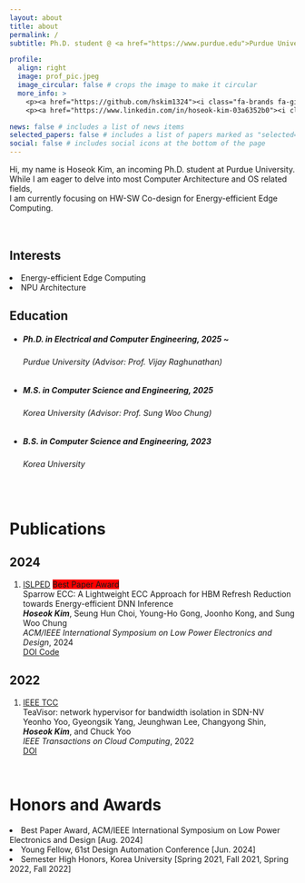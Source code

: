 ```yaml
---
layout: about
title: about
permalink: /
subtitle: Ph.D. student @ <a href="https://www.purdue.edu">Purdue University</a> (Advisor&#58; Prof. Vijay Raghunathan)

profile:
  align: right
  image: prof_pic.jpeg
  image_circular: false # crops the image to make it circular
  more_info: >
    <p><a href="https://github.com/hskim1324"><i class="fa-brands fa-github"></i></a></p>
    <p><a href="https://www.linkedin.com/in/hoseok-kim-03a6352b0"><i class="fab fa-linkedin-in"></i></a></p>

news: false # includes a list of news items
selected_papers: false # includes a list of papers marked as "selected={true}"
social: false # includes social icons at the bottom of the page
---
```


<!-- <p><a href=/assets/pdf/CV.pdf><i class="fa-solid fa-file-text"></i></p> -->

Hi, my name is <span class="font-weight-bold">Hoseok Kim</span>, an incoming Ph.D. student at Purdue University.<br>
While I am eager to delve into most <span class="font-weight-bold">Computer Architecture</span> and OS related fields,<br>
I am currently focusing on <span class="font-weight-bold">HW-SW Co-design for Energy-efficient Edge Computing</span>.
<br><br><br>

<div class="row">
    <div class="col-md-5">
        <h2><span class="font-weight-bold">Interests</span></h2>
          <li>Energy-efficient Edge Computing</li>
          <li>NPU Architecture</li>
    </div>
    <div class="col-md-7">
        <h2><span class="font-weight-bold">Education</span></h2>
        <ul class="ul-edu fa-ul mb-0">
          <li>
            <h5><b>
            <i class="fa-li fas fa-graduation-cap"></i>
            Ph.D. in Electrical and Computer Engineering, 2025 ~<br>
            </b></h5>
            <h6>Purdue University (Advisor: Prof. Vijay Raghunathan)</h6>
          </li>
          <li>
            <h5><b>
            <i class="fa-li fas fa-graduation-cap"></i>
            M.S. in Computer Science and Engineering, 2025<br>
            </b></h5>
            <h6>Korea University (Advisor: Prof. Sung Woo Chung)</h6>
          </li>
          <li>
            <h5><b>
            <i class="fa-li fas fa-graduation-cap"></i>
            B.S. in Computer Science and Engineering, 2023<br>
            </b></h5>
            <h6>Korea University</h6>
          </li>
        </ul>
    </div>
</div>
<br>

<h1><span class="font-weight-bold">Publications</span></h1>
  <div class="publications">
    <h2 class="bibliography">2024</h2>
      <ol class="bibliography">
        <li> 
          <div class="row">
            <div class="col col-sm-2 abbr">
              <abbr class="badge rounded w-100"><a href="https://www.islped.org/2024/" rel="external nofollow noopener" target="_blank">ISLPED</a></abbr>
              <abbr class="badge rounded w-100" style="background-color: #ff0000">Best Paper Award</abbr>
            </div>
            <div class="col-sm-8">
              <div class="title">
                Sparrow ECC: A Lightweight ECC Approach for HBM Refresh Reduction towards Energy-efficient DNN Inference
              </div>
              <div class="author">
                <em><b>Hoseok Kim</b></em>, Seung Hun Choi, Young-Ho Gong, Joonho Kong, and Sung Woo Chung
              </div>
              <div class="periodical">
                <em>ACM/IEEE International Symposium on Low Power Electronics and Design</em>, 2024
              </div>
              <div class="periodical">
              </div>
              <div class="links"> 
                <a href="https://doi.org/10.1145/3665314.3670825" class="btn btn-sm z-depth-0" role="button">
                  DOI
                </a>
                <a href="https://github.com/hskim1324/Sparrow_ECC" class="btn btn-sm z-depth-0" role="button" rel="external nofollow noopener" target="_blank">
                  Code
                </a> 
              </div>
            </div>
          </div>
        </li>
      </ol>
    <h2 class="bibliography">2022</h2>
      <ol class="bibliography">
        <li> 
          <div class="row">
            <div class="col col-sm-2 abbr">
              <abbr class="badge rounded w-100"><a href="https://ieeexplore.ieee.org/xpl/RecentIssue.jsp?punumber=6245519" rel="external nofollow noopener" target="_blank">IEEE TCC</a></abbr>
            </div>
            <div class="col-sm-8">
              <div class="title">
                TeaVisor: network hypervisor for bandwidth isolation in SDN-NV
              </div>
              <div class="author">
                Yeonho Yoo, Gyeongsik Yang, Jeunghwan Lee, Changyong Shin, <em><b>Hoseok Kim</b></em>, and Chuck Yoo
              </div>
              <div class="periodical">
                <em>IEEE Transactions on Cloud Computing</em>, 2022
              </div>
              <div class="periodical">
              </div>
              <div class="links"> 
                <a href="https://doi.org/10.1109/TCC.2022.3225915" class="btn btn-sm z-depth-0" role="button">
                  DOI
                </a>
              </div>
            </div>
          </div>
        </li>
      </ol>
  </div>

<br>

<h1><span class="font-weight-bold">Honors and Awards</span></h1>
  <li><span class="font-weight-bold">Best Paper Award</span>, ACM/IEEE International Symposium on Low Power Electronics and Design [Aug. 2024]</li>
  <li><span class="font-weight-bold">Young Fellow</span>, 61st Design Automation Conference [Jun. 2024]</li>
  <li><span class="font-weight-bold">Semester High Honors</span>, Korea University [Spring 2021, Fall 2021, Spring 2022, Fall 2022]</li>

<br>

<!-- <h1><span class="font-weight-bold">Professional Service</span></h1>
  <li>Reviewer, ICCAD 2024</li>

<br> -->

<!--
<h1><span class="font-weight-bold">Skills</span></h1>
-->